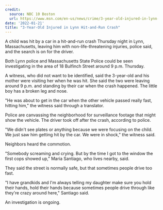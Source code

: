 ```yaml
---
credit:
  source: NBC 10 Boston
  url: https://www.msn.com/en-us/news/crime/3-year-old-injured-in-lynn-hit-and-run-crash/ar-AAT08RE
date: '2022-01-21'
title: "3-Year-Old Injured in Lynn Hit-and-Run Crash"
---
```

A child was hit by a car in a hit-and-run crash Thursday night in Lynn, Massachusetts, leaving him with non-life-threatening injuries, police said, and the search is on for the driver.

Both Lynn police and Massachusetts State Police could be seen investigating in the area of 18 Bulfinch Street around 9 p.m. Thursday.

A witness, who did not want to be identified, said the 3-year-old and his mother were visiting her when he was hit. She said the two were leaving around 9 p.m. and standing by their car when the crash happened. The little boy has a broken leg and nose.

"He was about to get in the car when the other vehicle passed really fast, hitting him," the witness said through a translator.

Police are canvassing the neighborhood for surveillance footage that might show the vehicle. The driver took off after the crash, according to police.

"We didn't see plates or anything because we were focusing on the child.  We just saw him getting hit by the car.  We were in shock," the witness said.

Neighbors heard the commotion.

"Somebody screaming and crying.  But by the time I got to the window the first cops showed up," Maria Santiago, who lives nearby, said.

They said the street is normally safe, but that sometimes people drive too fast.

"I have grandkids and I'm always telling my daughter make sure you hold their hands, hold their hands because sometimes people drive through like they're crazy around here," Santiago said.

An investigation is ongoing.

